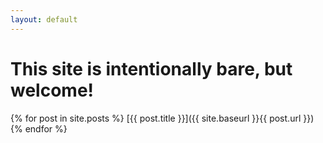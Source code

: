 ```yaml
---
layout: default
---
```


# This site is intentionally bare, but welcome!

{% for post in site.posts %}
  [{{ post.title }}]({{ site.baseurl }}{{ post.url }})
{% endfor %}
